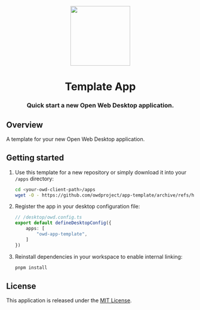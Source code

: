 <p align="center">
  <img width="160" height="160" src="https://avatars.githubusercontent.com/u/65117737?s=160&v=4" />
</p>
<h1 align="center">Template App</h1>
<h3 align="center">
  Quick start a new Open Web Desktop application.
</h3>

## Overview

A template for your new Open Web Desktop application.

## Getting started

1.  Use this template for a new repository or simply download it into your `/apps` directory:

    ```bash
    cd <your-owd-client-path>/apps
    wget -O - https://github.com/owdproject/app-template/archive/refs/heads/main.zip | unzip -d app-template -
    ```
    
2.  Register the app in your desktop configuration file:

    ```typescript
    // /desktop/owd.config.ts
    export default defineDesktopConfig({
        apps: [
            "owd-app-template",
        ]
    })
    ```
    
3.  Reinstall dependencies in your workspace to enable internal linking:

    ```bash
    pnpm install
    ```
    
## License

This application is released under the [MIT License](LICENSE).
